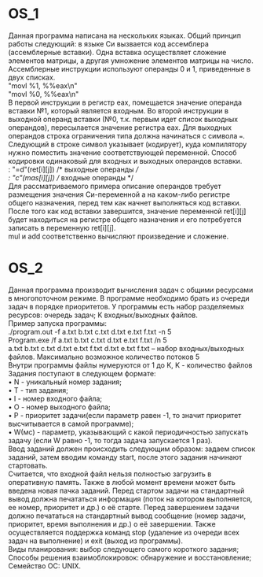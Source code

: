 # OS_1
Данная программа написана на нескольких языках. Общий принцип работы следующий: в языке Си вызвается код ассемблера (ассемблерные вставки).
Одна вставка осуществляет сложение элементов матрицы, а другая умножение элементов матрицы на число.
Ассемблерные инструкции используют операнды 0 и 1, приведенные в двух списках.<br/> 
"movl  %1, %%eax\n"<br/>
"movl %0, %%eax\n"<br/> 
В первой инструкции в регистр eax, помещается значение операнда вставки №1, который является входным. Во второй инструкции в выходной операнд вставки 
(№0, т.к. первым идет список выходных операндов), пересылается значение регистра eax. Для выходных операндов строка ограничения типа должна начинаться 
с символа `=`. Следующий в строке символ указывает (кодирует), куда компилятору нужно поместить значение соответствующей переменной. 
Способ кодировки одинаковый для входных и выходных операндов вставки.<br/>
: "=d"(ret[i][j]) /* выходные операнды */<br/>
: "c"(mas[i][j]) /* входные операнды */<br/>
Для рассматриваемого примера описание операндов требует размещения значения Си-переменной a на каком-либо регистре общего назначения, перед тем как 
начнет выполняться код вставки. После того как код вставки завершится, значение переменной ret[i][j] будет находиться на регистре общего назначения 
и его потребуется записать в переменную ret[i][j].<br/> 
mul и add соответственно вычисляют произведение и сложение.
# OS_2
Данная программа производит вычисления задач с общими ресурсами в многопоточном режиме. В программе необходимо брать из очереди задач в порядке приоритетов.
У программы есть набор разделяемых ресурсов: очередь задач; K входных/выходных файлов. <br/>
Пример запуска программы:<br/>
./program.out -f a.txt b.txt c.txt d.txt e.txt f.txt -n 5<br/>
Program.exe /f a.txt b.txt c.txt  d.txt e.txt f.txt /n 5<br/>
a.txt b.txt c.txt  d.txt e.txt f.txt d.txt e.txt f.txt – набор входных/выходных файлов. Максимально возможное количество потоков 5<br/>
Внутри программы файлы нумеруются от 1 до K, K - количество файлов<br/>
Задания поступают в следующем формате:<br/>
•	N - уникальный номер задания;<br/>
•	T - тип задания;<br/>
•	I - номер входного файла;<br/>
•	O - номер выходного файла;<br/>
•	P - приоритет задачи(если параметр равен -1, то значит приоритет высчитывается в самой программе);<br/>
•	W(мс) - параметр, указывающий с какой периодичностью запускать задачу (если W равно -1, то тогда задача запускается 1 раз).<br/>
Ввод заданий должен происходить следующим образом: задаем список заданий, затем вводим команду start, после этого задания начинают стартовать.<br/>
Считается, что входной файл нельзя полностью загрузить в оперативную память. Также в любой момент времени может быть введена новая пачка заданий.
Перед стартом задачи на стандартный вывод должна печататься информация (поток на котором выполняется, ее номер, приоритет и др.) о её старте.
Перед завершением задачи должно печататься на стандартный вывод сообщение (номер задачи, приоритет, время выполнения и др.) о её завершении.
Также осуществляется поддержка команд stop (удаление из очереди всех задач на выполнение) и exit (выход из программы).<br/>
Виды планирования: выбор следующего самого короткого задания;<br/>
Способы решения взаимоблокировок: обнаружение и восстановление;<br/>
Семейство ОС: UNIX.



